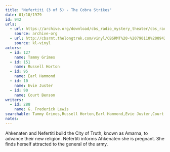```yaml
---
title: "Nefertiti (3 of 5) - The Cobra Strikes"
date: 01/10/1979
id: 942
urls: 
  - url: https://archive.org/download/cbs_radio_mystery_theater/cbs_radio_mystery_theater-0901-0950.zip/cbs_radio_mystery_theater-0901-0950%2Fcbsrmt_0942_neferitiri_part_3_the_cobra_strikes.mp3
    source: archive-org
  - url: http://cbsrmt.thelongtrek.com/vinyl/CBSRMT%20-%20790110%200942%20Nefertiti%20The%20Cobra%20Strikes_afrts.mp3
    source: kl-vinyl
actors:  
  - id: 127
    name: Tammy Grimes  
  - id: 151
    name: Russell Horton  
  - id: 95
    name: Earl Hammond  
  - id: 10
    name: Evie Juster  
  - id: 90
    name: Court Benson
writers:  
  - id: 288
    name: G. Frederick Lewis
searchable: Tammy Grimes,Russell Horton,Earl Hammond,Evie Juster,Court Benson G. Frederick Lewis
notes:  
---
```

Ahkenaten and Nefertiti build the City of Truth, known as Amarna, to advance their new religion. Nefertiti informs Ahkenaten she is pregnant. She finds herself attracted to the general of the army.